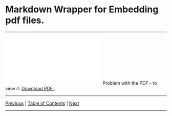 # Markdown Wrapper for Embedding pdf files.

<hr>

<object data="./syllabus.pdf" type="application/pdf" width="700px" height="700px">
  <embed src="./syllabus.pdf">
      Problem with the PDF - to view it:
      <a href="./syllabus.pdf">
          Download PDF
      </a>.
  </embed>
</object>

<hr>

[Previous](../../README.md)
| [Table of Contents](../../quickLinks.md)
| [Next](../../lectures/toc/pdf/embed_toc.md)

<hr>
